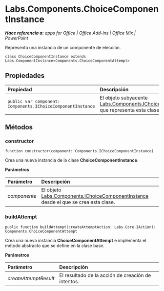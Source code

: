 
# Labs.Components.ChoiceComponentInstance

 _**Hace referencia a:** apps for Office | Office Add-ins | Office Mix | PowerPoint_

Representa una instancia de un componente de elección.

```
class ChoiceComponentInstance extends Labs.ComponentInstance<Components.ChoiceComponentAttempt>
```


## Propiedades


|Propiedad|Descripción|
|:-----|:-----|
| `public var component: Components.IChoiceComponentInstance`|El objeto subyacente [Labs.Components.IChoiceComponentInstance](../../reference/office-mix/labs.components.ichoicecomponentinstance.md) que representa esta clase.|

## Métodos




### constructor

 `function constructor(component: Components.IChoiceComponentInstance)`

Crea una nueva instancia de la clase **ChoiceComponentInstance**.

 **Parámetros**


|Parámetro|Descripción|
|:-----|:-----|
| _componente_|El objeto [Labs.Components.IChoiceComponentInstance](../../reference/office-mix/labs.components.ichoicecomponentinstance.md) desde el que se crea esta clase.|

### buildAttempt

 `public function buildAttempt(createAttemptAction: Labs.Core.IAction): Components.ChoiceComponentAttempt`

Crea una nueva instancia **ChoiceComponentAttempt** e implementa el método abstracto que se define en la clase base.

 **Parámetros**


|Parámetro|Descripción|
|:-----|:-----|
| _createAttemptResult_|El resultado de la acción de creación de intentos.|
